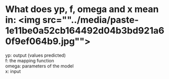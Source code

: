 # What does yp, f, omega and x mean in:&nbsp;<img src=""../media/paste-1e11be0a52cb164492d04b3bd921a60f9ef064b9.jpg"">
yp: output (values predicted)<br>f: the mapping function<br>omega: parameters of the model<br>x: input

